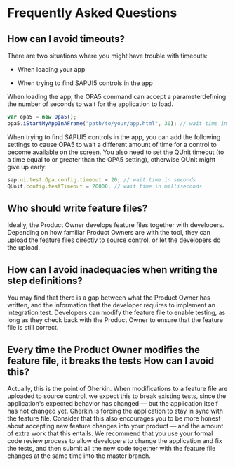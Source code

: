 <!-- loio02ef39f70a244c7cb0cb4d65be6ae396 -->

# Frequently Asked Questions



## How can I avoid timeouts?

There are two situations where you might have trouble with timeouts:

-   When loading your app

-   When trying to find SAPUI5 controls in the app


When loading the app, the OPA5 command can accept a parameterdefining the number of seconds to wait for the application to load.

```js
var opa5 = new Opa5();
opa5.iStartMyAppInAFrame("path/to/your/app.html", 30); // wait time in seconds
```

When trying to find SAPUI5 controls in the app, you can add the following settings to cause OPA5 to wait a different amount of time for a control to become available on the screen. You also need to set the QUnit timeout \(to a time equal to or greater than the OPA5 setting\), otherwise QUnit might give up early:

```js
sap.ui.test.Opa.config.timeout = 20; // wait time in seconds
QUnit.config.testTimeout = 20000; // wait time in milliseconds
```



## Who should write feature files?

Ideally, the Product Owner develops feature files together with developers. Depending on how familiar Product Owners are with the tool, they can upload the feature files directly to source control, or let the developers do the upload.



## How can I avoid inadequacies when writing the step definitions?

You may find that there is a gap between what the Product Owner has written, and the information that the developer requires to implement an integration test. Developers can modify the feature file to enable testing, as long as they check back with the Product Owner to ensure that the feature file is still correct.



## Every time the Product Owner modifies the feature file, it breaks the tests How can I avoid this?

Actually, this is the point of Gherkin. When modifications to a feature file are uploaded to source control, we expect this to break existing tests, since the application's expected behavior has changed — but the application itself has not changed yet. Gherkin is forcing the application to stay in sync with the feature file. Consider that this also encourages you to be more honest about accepting new feature changes into your product — and the amount of extra work that this entails. We recommend that you use your formal code review process to allow developers to change the application and fix the tests, and then submit all the new code together with the feature file changes at the same time into the master branch.

